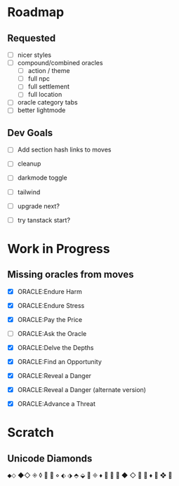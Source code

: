 # Roadmap

## Requested
- [ ] nicer styles
- [ ] compound/combined oracles
  - [ ] action / theme
  - [ ] full npc
  - [ ] full settlement
  - [ ] full location
- [ ] oracle category tabs
- [ ] better lightmode

## Dev Goals
- [ ] Add section hash links to moves
- [ ] cleanup
- [ ] darkmode toggle
- [ ] tailwind
- [ ] upgrade next?
- [ ] try tanstack start?



# Work in Progress

## Missing oracles from moves

- [x] ORACLE:Endure Harm
- [x] ORACLE:Endure Stress
- [x] ORACLE:Pay the Price
- [ ] ORACLE:Ask the Oracle
- [x] ORACLE:Delve the Depths
- [x] ORACLE:Find an Opportunity
- [x] ORACLE:Reveal a Danger
- [x] ORACLE:Reveal a Danger (alternate version)
- [x] ORACLE:Advance a Threat



# Scratch

## Unicode Diamonds

⬥⬦
◆◇
◈
◊ 💍 💎 ⋄ ⬖ ⬗ ⬘ ⬙ 💠 🞜 ♦️ ⃟ ⌺ ⍚ ◆ ◇ ◈ ♢ ♦ ⛋ ❖ ⟐
